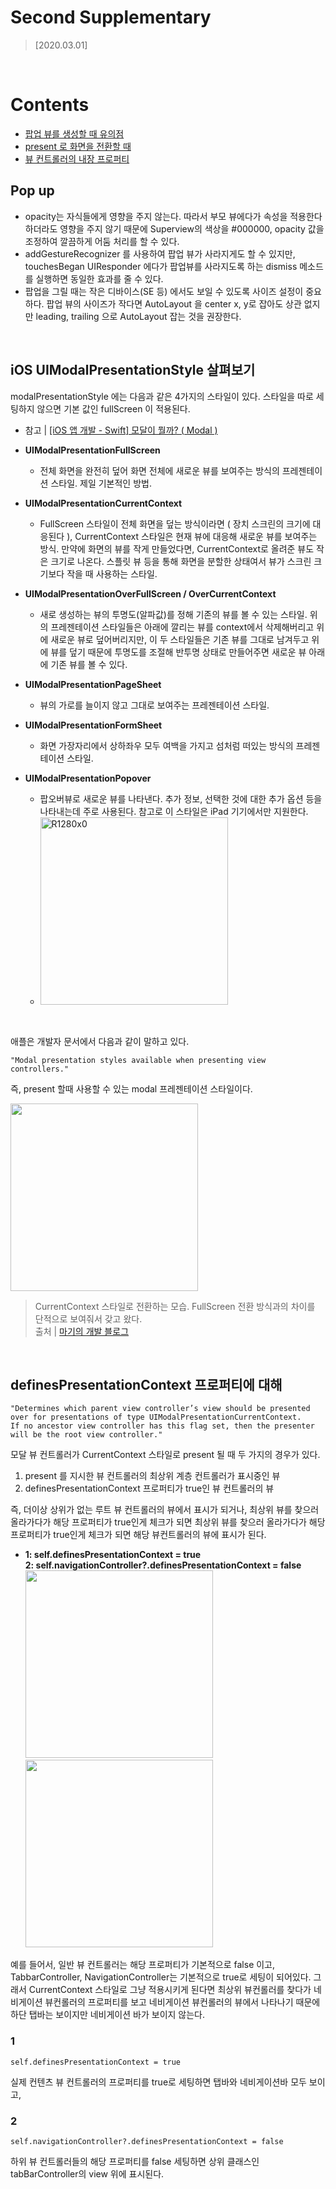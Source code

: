 # Second Supplementary

> [2020.03.01]

<br />

# Contents
- [팝업 뷰를 생성할 때 유의점](#Pop-up)
- [present 로 화면을 전환할 때](#iOS-UIModalPresentationStyle-살펴보기)
- [뷰 컨트롤러의 내장 프로퍼티](#definesPresentationContext-프로퍼티에-대해)

## Pop up

* opacity는 자식들에게 영향을 주지 않는다. 따라서 부모 뷰에다가 속성을 적용한다 하더라도 영향을 주지 않기 때문에 Superview의 색상을 #000000, opacity 값을 조정하여 깔끔하게 어둠 처리를 할 수 있다.
* addGestureRecognizer 를 사용하여 팝업 뷰가 사라지게도 할 수 있지만, touchesBegan UIResponder 에다가 팝업뷰를 사라지도록 하는 dismiss 메소드를 실행하면 동일한 효과를 줄 수 있다.
* 팝업을 그릴 때는 작은 디바이스(SE 등) 에서도 보일 수 있도록 사이즈 설정이 중요하다. 팝업 뷰의 사이즈가 작다면 AutoLayout 을 center x, y로 잡아도 상관 없지만 leading, trailing 으로 AutoLayout 잡는 것을 권장한다.

<br />

## iOS UIModalPresentationStyle 살펴보기

modalPresentationStyle 에는 다음과 같은 4가지의 스타일이 있다.
스타일을 따로 세팅하지 않으면 기본 값인 fullScreen 이 적용된다.

* 참고 | [[iOS 앱 개발 - Swift] 모달이 뭘까? ( Modal )](https://etst.tistory.com/87)

* **UIModalPresentationFullScreen**
  * 전체 화면을 완전히 덮어 화면 전체에 새로운 뷰를 보여주는 방식의 프레젠테이션 스타일. 제일 기본적인 방법.
* **UIModalPresentationCurrentContext**
  * FullScreen 스타일이 전체 화면을 덮는 방식이라면 ( 장치 스크린의 크기에 대응된다 ), CurrentContext 스타일은 현재 뷰에 대응해 새로운 뷰를 보여주는 방식. 만약에 화면의 뷰를 작게 만들었다면, CurrentContext로 올려준 뷰도 작은 크기로 나온다. 스플릿 뷰 등을 통해 화면을 분할한 상태여서 뷰가 스크린 크기보다 작을 때 사용하는 스타일.
* **UIModalPresentationOverFullScreen / OverCurrentContext**
  * 새로 생성하는 뷰의 투명도(알파값)를 정해 기존의 뷰를 볼 수 있는 스타일. 위의 프레젠테이션 스타일들은 아래에 깔리는 뷰를 context에서 삭제해버리고 위에 새로운 뷰로 덮어버리지만, 이 두 스타일들은 기존 뷰를 그대로 남겨두고 위에 뷰를 덮기 때문에 투명도를 조절해 반투명 상태로 만들어주면 새로운 뷰 아래에 기존 뷰를 볼 수 있다.
* **UIModalPresentationPageSheet**
  * 뷰의 가로를 늘이지 않고 그대로 보여주는 프레젠테이션 스타일.
* **UIModalPresentationFormSheet**
  * 화면 가장자리에서 상하좌우 모두 여백을 가지고 섬처럼 떠있는 방식의 프레젠테이션 스타일.
* **UIModalPresentationPopover**
  * 팝오버뷰로 새로운 뷰를 나타낸다. 추가 정보, 선택한 것에 대한 추가 옵션 등을 나타내는데 주로 사용된다. 참고로 이 스타일은 iPad 기기에서만 지원한다.
  * <img width="300" alt="R1280x0" src="https://user-images.githubusercontent.com/44978839/75610710-e8d7e700-5b56-11ea-9b76-70e28ac9da4b.png">
<br/>

애플은 개발자 문서에서 다음과 같이 말하고 있다.

``` 
"Modal presentation styles available when presenting view controllers."
``` 

즉, present 할때 사용할 수 있는 modal 프레젠테이션 스타일이다.

<img width="300" src="https://user-images.githubusercontent.com/44978839/75610782-a4008000-5b57-11ea-890f-472b03e4890d.gif">

> CurrentContext 스타일로 전환하는 모습. FullScreen 전환 방식과의 차이를 단적으로 보여줘서 갖고 왔다.  
> 출처 | [마기의 개발 블로그](https://magi82.github.io/ios-modal-presentation-style-01/)

<br />

## definesPresentationContext 프로퍼티에 대해

``` 
"Determines which parent view controller’s view should be presented over for presentations of type UIModalPresentationCurrentContext.
If no ancestor view controller has this flag set, then the presenter will be the root view controller."
``` 

모달 뷰 컨트롤러가 CurrentContext 스타일로 present 될 때 두 가지의 경우가 있다.

1. present 를 지시한 뷰 컨트롤러의 최상위 계층 컨트롤러가 표시중인 뷰
2. definesPresentationContext 프로퍼티가 true인 뷰 컨트롤러의 뷰

즉, 더이상 상위가 없는 루트 뷰 컨트롤러의 뷰에서 표시가 되거나, 최상위 뷰를 찾으러 올라가다가 해당 프로퍼티가 true인게 체크가 되면 
최상위 뷰를 찾으러 올라가다가 해당 프로퍼티가 true인게 체크가 되면 해당 뷰컨트롤러의 뷰에 표시가 된다.

- **1: self.definesPresentationContext = true**  
**2: self.navigationController?.definesPresentationContext = false**  
<img width="300" src="https://user-images.githubusercontent.com/44978839/75611725-69e7ac00-5b60-11ea-9e97-235a58ec9fec.gif"> <img width="300" src="https://user-images.githubusercontent.com/44978839/75611836-6e609480-5b61-11ea-8120-1207343209ad.gif">

예를 들어서, 일반 뷰 컨트롤러는 해당 프로퍼티가 기본적으로 false 이고, TabbarController, NavigationController는 
기본적으로 true로 세팅이 되어있다. 그래서 CurrentContext 스타일로 그냥 적용시키게 된다면 최상위 뷰컨롤러를 찾다가 네비게이션 뷰컨롤러의 프로퍼티를 보고 네비게이션 뷰컨롤러의 뷰에서  나타나기 때문에 하단 탭바는 보이지만 네비게이션 바가 보이지 않는다.

### 1

``` 
self.definesPresentationContext = true
``` 

실제 컨텐츠 뷰 컨트롤러의 프로퍼티를 true로 세팅하면 탭바와 네비게이션바 모두 보이고,

### 2

``` 
self.navigationController?.definesPresentationContext = false
``` 

하위 뷰 컨트롤러들의 해당 프로퍼티를 false 세팅하면 상위 클래스인 tabBarController의 view 위에 표시된다.
